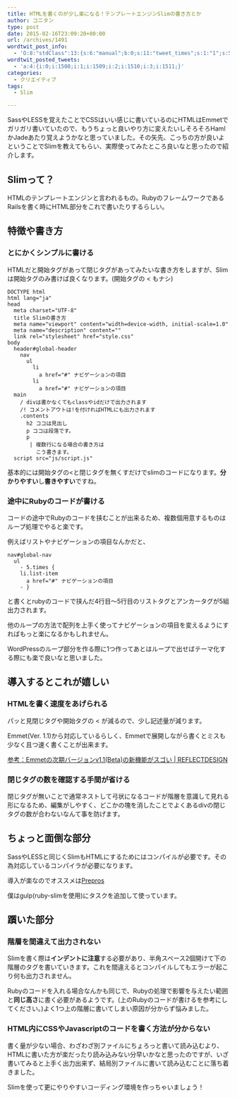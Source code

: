 ```yaml
---
title: HTMLを書くのが少し楽になる！テンプレートエンジンSlimの書き方とか
author: コニタン
type: post
date: 2015-02-16T23:09:20+00:00
url: /archives/1491
wordtwit_post_info:
  - 'O:8:"stdClass":13:{s:6:"manual";b:0;s:11:"tweet_times";s:1:"1";s:5:"delay";s:1:"0";s:7:"enabled";s:1:"1";s:10:"separation";i:60;s:7:"version";s:3:"3.7";s:14:"tweet_template";b:0;s:6:"status";i:2;s:6:"result";a:0:{}s:13:"tweet_counter";i:5;s:13:"tweet_log_ids";a:4:{i:0;i:1508;i:1;i:1509;i:2;i:1510;i:3;i:1511;}s:9:"hash_tags";a:0:{}s:8:"accounts";a:1:{i:0;s:6:"skd_nw";}}'
wordtwit_posted_tweets:
  - 'a:4:{i:0;i:1508;i:1;i:1509;i:2;i:1510;i:3;i:1511;}'
categories:
  - クリエイティブ
tags:
  - Slim

---
```

SassやLESSを覚えたことでCSSはいい感じに書いているのにHTMLはEmmetでガリガリ書いていたので、もうちょっと良いやり方に変えたいしそろそろHamlかJadeあたり覚えようかなと思っていました。その矢先、こっちの方が良いよということでSlimを教えてもらい、実際使ってみたところ良いなと思ったので紹介します。

## Slimって？

HTMLのテンプレートエンジンと言われるもの。RubyのフレームワークであるRailsを書く時にHTML部分をこれで書いたりするらしい。

## 特徴や書き方

### とにかくシンプルに書ける

HTMLだと開始タグがあって閉じタグがあってみたいな書き方をしますが、Slimは開始タグのみ書けば良くなります。(開始タグの < もナシ)

    
    DOCTYPE html
    html lang="ja"
    head
      meta charset="UTF-8"
      title Slimの書き方
      meta name="viewport" content="width=device-width, initial-scale=1.0"
      meta name="description" content=""
      link rel="stylesheet" href="style.css"
    body
      header#global-header
        nav
          ul
            li
              a href="#" ナビゲーションの項目
            li
              a href="#" ナビゲーションの項目
      main
        / divは書かなくてもclassやidだけで出力されます
        /! コメントアウトは!を付ければHTMLにも出力されます
        .contents
          h2 ココは見出し
          p ココは段落です。
          p
           | 複数行になる場合の書き方は
             こう書きます。
      script src="js/script.js"
    

基本的には開始タグの<と閉じタグを無くすだけでslimのコードになります。**分かりやすい**し**書きやすい**ですね。

### 途中にRubyのコードが書ける

コードの途中でRubyのコードを挟むことが出来るため、複数個用意するものはループ処理でやると楽です。
  
例えばリストやナビゲーションの項目なんかだと、

    
    nav#global-nav
      ul
        - 5.times {
        li.list-item
          a href="#" ナビゲーションの項目
        - }
    

と書くとrubyのコードで挟んだ4行目〜5行目のリストタグとアンカータグが5組出力されます。
  
他のループの方法で配列を上手く使ってナビゲーションの項目を変えるようにすればもっと楽になるかもしれません。

WordPressのループ部分を作る際に1つ作ってあとはループで出せばテーマ化する際にも楽で良いなと思いました。

## 導入するとこれが嬉しい

### HTMLを書く速度をあげられる

パッと見閉じタグや開始タグの < が減るので、少し記述量が減ります。
  
Emmet(Ver. 1.1)から対応しているらしく、Emmetで展開しながら書くとミスも少なく且つ速く書くことが出来ます。
  
<a href="http://re-dzine.net/2014/02/emmet-beta-v1-1/" target="_blank">参考：Emmetの次期バージョンv1.1(Beta)の新機能がスゴい | REFLECTDESIGN</a>

### 閉じタグの数を確認する手間が省ける

閉じタグが無いことで通常ネストして弓状になるコードが階層を意識して見れる形になるため、編集がしやすく、どこかの塊を消したことでよくあるdivの閉じタグの数が合わないなんて事を防げます。

## ちょっと面倒な部分

SassやLESSと同じくSlimもHTMLにするためにはコンパイルが必要です。その為対応しているコンパイラが必要になります。
  
導入が楽なのでオススメは<a href="https://prepros.io/" target="_blank">Prepros</a>
  
僕はgulp(ruby-slimを使用)にタスクを追加して使っています。

## 躓いた部分

### 階層を間違えて出力されない

Slimを書く際は**インデントに注意**する必要があり、半角スペース2個開けて下の階層のタグを書いていきます。これを間違えるとコンパイルしてもエラーが起こり何も出力されません。

Rubyのコードを入れる場合なんかも同じで、Rubyの処理で影響を与えたい範囲と**同じ高さ**に書く必要があるようです。(上のRubyのコードが書けるを参考にしてください。)よく1つ上の階層に書いてしまい原因が分からず悩みました。

### HTML内にCSSやJavascriptのコードを書く方法が分からない

書く量が少ない場合、わざわざ別ファイルにちょろっと書いて読み込むより、HTMLに書いた方が楽だったり読み込みない分早いかなと思ったのですが、いざ書いてみると上手く出力出来ず、結局別ファイルに書いて読み込むことに落ち着きました。

Slimを使って更にやりやすいコーディング環境を作っちゃいましょう！